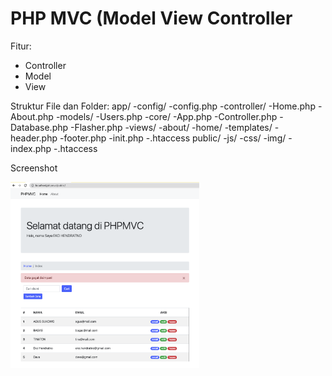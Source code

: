 # PHP MVC (Model View Controller
 
Fitur:
* Controller
* Model
* View


Struktur File dan Folder:
app/
 -config/
  -config.php
 -controller/
  -Home.php
  -About.php
 -models/
  -Users.php
 -core/
  -App.php
  -Controller.php
  -Database.php
  -Flasher.php
 -views/
  -about/
  -home/
  -templates/
   -header.php
   -footer.php
 -init.php
 -.htaccess
public/
 -js/
 -css/
 -img/
 -index.php
 -.htaccess



Screenshot

<img src="https://raw.githubusercontent.com/ekohendratno/phpmvc/main/screenshot.png" width="60%"></img> 

